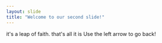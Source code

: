 ```yaml
---
layout: slide
title: "Welcome to our second slide!"
---
```

it's a leap of faith. that's all it is
Use the left arrow to go back!
